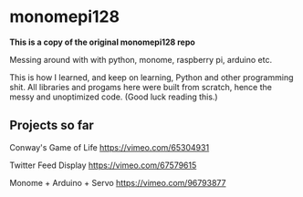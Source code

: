 # monomepi128

**This is a copy of the original monomepi128 repo**

Messing around with with python, monome, raspberry pi, arduino etc.

This is how I learned, and keep on learning, Python and other programming shit. All libraries and progams here were built from scratch, hence the messy and unoptimized code. (Good luck reading this.)


## Projects so far

Conway's Game of Life https://vimeo.com/65304931

Twitter Feed Display https://vimeo.com/67579615

Monome + Arduino + Servo https://vimeo.com/96793877
